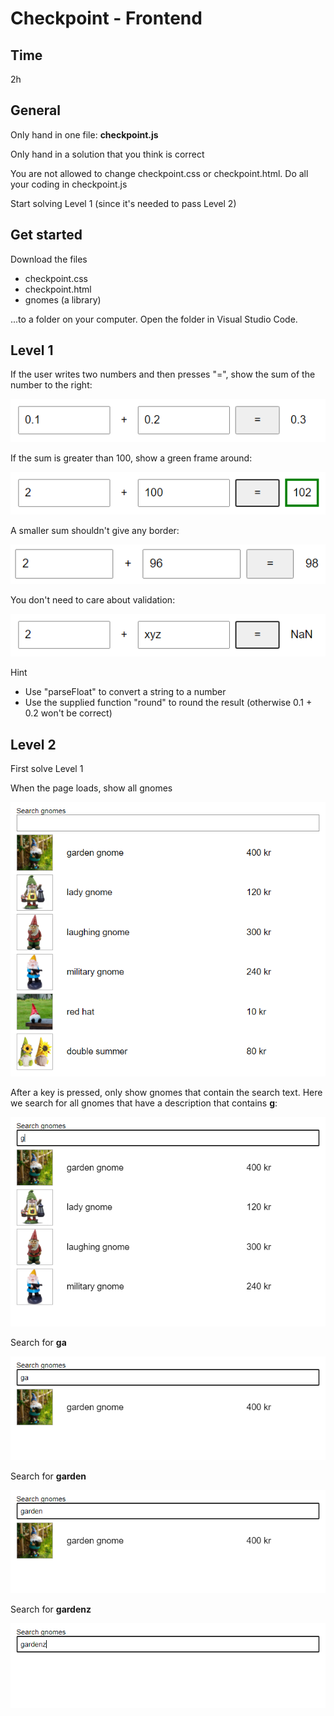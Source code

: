 # Checkpoint - Frontend

## Time

2h

## General

Only hand in one file: **checkpoint.js**

Only hand in a solution that you think is correct

You are not allowed to change checkpoint.css or checkpoint.html. Do all your coding in checkpoint.js

Start solving Level 1 (since it's needed to pass Level 2)

## Get started

Download the files
- checkpoint.css
- checkpoint.html
- gnomes (a library)

...to a folder on your computer. Open the folder in Visual Studio Code.

## Level 1

If the user writes two numbers and then presses "=", show the sum of the number to the right:

![](Level1a.png)

If the sum is greater than 100, show a green frame around:

![](Level1b.png)

A smaller sum shouldn't give any border:

![](Level1c.png)

You don't need to care about validation:

![](Level1d.png)

Hint
- Use "parseFloat" to convert a string to a number
- Use the supplied function "round" to round the result (otherwise 0.1 + 0.2 won't be correct)

## Level 2

First solve Level 1

When the page loads, show all gnomes

![](Level2a.png)

After a key is pressed, only show gnomes that contain the search text. Here we search for all gnomes that have a description that contains **g**:

![](Level2b.png)

Search for **ga**

![](Level2c.png)

Search for **garden**

![](Level2d.png)

Search for **gardenz**

![](Level2e.png)
